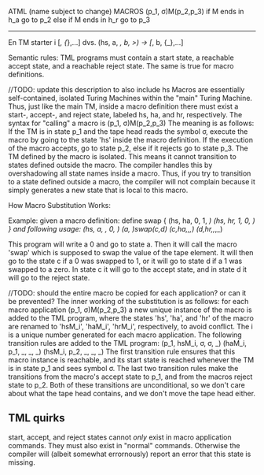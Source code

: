 ATML (name subject to change) MACROS
(p_1, σ)M(p_2,p_3)
if M ends in h_a go to p_2
else if M ends in h_r go to p_3

------------------------------------------------
En TM starter i [_, {_},...]
dvs. (hs, a, _, b, >) → [_, b, {_},...]

Semantic rules:
TML programs must contain a start state, a reachable accept state, and a reachable reject state.
The same is true for macro definitions.

//TODO: update this description to also include hs
Macros are essentially self-contained, isolated Turing Machines within the "main" Turing Machine.
Thus, just like the main TM, inside a macro definition there must exist a start-, accept-, and reject state,
labeled hs, ha, and hr, respectively.
The syntax for "calling" a macro is
	(p_1, σ)M(p_2,p_3)
The meaning is as follows:
If the TM is in state p_1 and the tape head reads the symbol σ, execute the macro by going to the state 'hs'
inside the macro definition. If the execution of the macro accepts, go to state p_2, else if it rejects go to state p_3.
The TM defined by the macro is isolated. This means it cannot transition to states defined outside the macro.
The compiler handles this by overshadowing all state names inside a macro. Thus, if you try to transition to a state
defined outside a macro, the compiler will not complain because it simply generates a new state that is local to this macro.


How Macro Substitution Works:

Example:
given a macro definition:
define swap {
	(hs, ha, 0, 1, _)
	(hs, hr, 1, 0, _)
}
and following usage:
(hs, a, _, 0, _)
(a, _)swap(c,d)
(c,ha,_,_,_)
(d,hr,_,_,_)

This program will write a 0 and go to state a. Then it will call the macro 'swap'
which is supposed to swap the value of the tape element. It will then go to the state c if a 0 was swapped to 1,
or it will go to state d if a 1 was swapped to a zero. In state c it will go to the accept state,
and in state d it will go to the reject state.

//TODO: should the entire macro be copied for each application? or can it be prevented?
The inner working of the substitution is as follows:
for each macro application (p_1, σ)M(p_2,p_3) a new unique instance of the macro is added to the TML program,
where the states 'hs', 'ha', and 'hr' of the macro are renamed to 'hsM_i', 'haM_i', 'hrM_i', respectively,
to avoid conflict. The i is a unique number generated for each macro application.
The following transition rules are added to the TML program:
	(p_1, hsM_i, σ, σ, _)
	(haM_i, p_1, _, _, _)
	(hsM_i, p_2, _, _, _)
The first transition rule ensures that this macro instance is reachable, and its start state is reached whenever
the TM is in state p_1 and sees symbol σ.
The last two transition rules make the transitions from the macro's accept state to p_1,
and from the macros reject state to p_2. Both of these transitions are unconditional, so we don't care about what the tape
head contains, and we don't move the tape head either.

## TML quirks
start, accept, and reject states cannot *only* exist in macro application commands. They must also exist in "normal" commands.
Otherwise the compiler will (albeit somewhat errornously) report an error that this state is missing.
